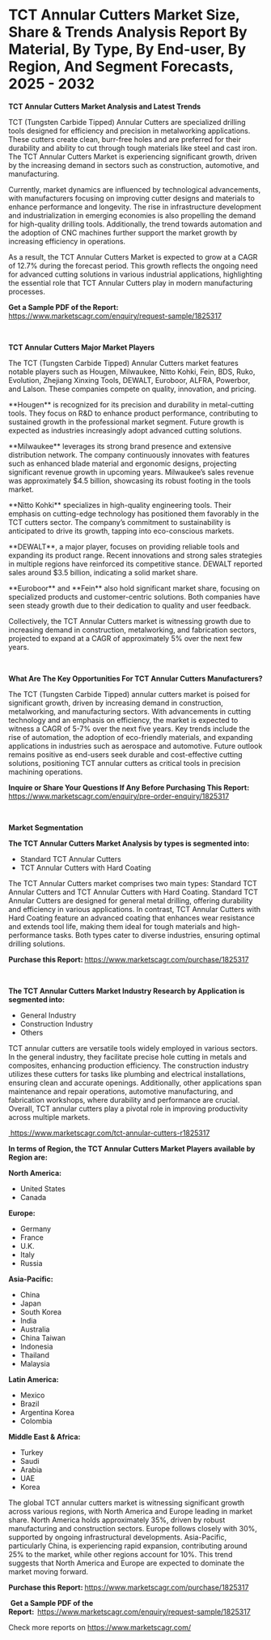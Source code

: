 <p><h1>TCT Annular Cutters Market Size, Share & Trends Analysis Report By Material, By Type, By End-user, By Region, And Segment Forecasts, 2025 - 2032</h1></p><p><strong>TCT Annular Cutters Market Analysis and Latest Trends</strong></p>
<p><p>TCT (Tungsten Carbide Tipped) Annular Cutters are specialized drilling tools designed for efficiency and precision in metalworking applications. These cutters create clean, burr-free holes and are preferred for their durability and ability to cut through tough materials like steel and cast iron. The TCT Annular Cutters Market is experiencing significant growth, driven by the increasing demand in sectors such as construction, automotive, and manufacturing.</p><p>Currently, market dynamics are influenced by technological advancements, with manufacturers focusing on improving cutter designs and materials to enhance performance and longevity. The rise in infrastructure development and industrialization in emerging economies is also propelling the demand for high-quality drilling tools. Additionally, the trend towards automation and the adoption of CNC machines further support the market growth by increasing efficiency in operations.</p><p>As a result, the TCT Annular Cutters Market is expected to grow at a CAGR of 12.7% during the forecast period. This growth reflects the ongoing need for advanced cutting solutions in various industrial applications, highlighting the essential role that TCT Annular Cutters play in modern manufacturing processes.</p></p>
<p><strong>Get a Sample PDF of the Report:&nbsp;</strong> <a href="https://www.marketscagr.com/enquiry/request-sample/1825317?utm_campaign=2320&utm_medium=2&utm_source=Github&utm_content=ia&utm_term=18022025&utm_id=tct-annular-cutters">https://www.marketscagr.com/enquiry/request-sample/1825317</a></p>
<p>&nbsp;</p>
<p><strong>TCT Annular Cutters Major Market Players</strong></p>
<p><p>The TCT (Tungsten Carbide Tipped) Annular Cutters market features notable players such as Hougen, Milwaukee, Nitto Kohki, Fein, BDS, Ruko, Evolution, Zhejiang Xinxing Tools, DEWALT, Euroboor, ALFRA, Powerbor, and Lalson. These companies compete on quality, innovation, and pricing.</p><p>**Hougen** is recognized for its precision and durability in metal-cutting tools. They focus on R&D to enhance product performance, contributing to sustained growth in the professional market segment. Future growth is expected as industries increasingly adopt advanced cutting solutions.</p><p>**Milwaukee** leverages its strong brand presence and extensive distribution network. The company continuously innovates with features such as enhanced blade material and ergonomic designs, projecting significant revenue growth in upcoming years. Milwaukee’s sales revenue was approximately $4.5 billion, showcasing its robust footing in the tools market.</p><p>**Nitto Kohki** specializes in high-quality engineering tools. Their emphasis on cutting-edge technology has positioned them favorably in the TCT cutters sector. The company’s commitment to sustainability is anticipated to drive its growth, tapping into eco-conscious markets.</p><p>**DEWALT**, a major player, focuses on providing reliable tools and expanding its product range. Recent innovations and strong sales strategies in multiple regions have reinforced its competitive stance. DEWALT reported sales around $3.5 billion, indicating a solid market share.</p><p>**Euroboor** and **Fein** also hold significant market share, focusing on specialized products and customer-centric solutions. Both companies have seen steady growth due to their dedication to quality and user feedback.</p><p>Collectively, the TCT Annular Cutters market is witnessing growth due to increasing demand in construction, metalworking, and fabrication sectors, projected to expand at a CAGR of approximately 5% over the next few years.</p></p>
<p>&nbsp;</p>
<p><strong>What Are The Key Opportunities For TCT Annular Cutters Manufacturers?</strong></p>
<p><p>The TCT (Tungsten Carbide Tipped) annular cutters market is poised for significant growth, driven by increasing demand in construction, metalworking, and manufacturing sectors. With advancements in cutting technology and an emphasis on efficiency, the market is expected to witness a CAGR of 5-7% over the next five years. Key trends include the rise of automation, the adoption of eco-friendly materials, and expanding applications in industries such as aerospace and automotive. Future outlook remains positive as end-users seek durable and cost-effective cutting solutions, positioning TCT annular cutters as critical tools in precision machining operations.</p></p>
<p><strong>Inquire or Share Your Questions If Any Before Purchasing This Report:</strong> <a href="https://www.marketscagr.com/enquiry/pre-order-enquiry/1825317?utm_campaign=2320&utm_medium=2&utm_source=Github&utm_content=ia&utm_term=18022025&utm_id=tct-annular-cutters">https://www.marketscagr.com/enquiry/pre-order-enquiry/1825317</a></p>
<p>&nbsp;</p>
<p><strong>Market Segmentation</strong></p>
<p><strong>The TCT Annular Cutters Market Analysis by types is segmented into:</strong></p>
<p><ul><li>Standard TCT Annular Cutters</li><li>TCT Annular Cutters with Hard Coating</li></ul></p>
<p><p>The TCT Annular Cutters market comprises two main types: Standard TCT Annular Cutters and TCT Annular Cutters with Hard Coating. Standard TCT Annular Cutters are designed for general metal drilling, offering durability and efficiency in various applications. In contrast, TCT Annular Cutters with Hard Coating feature an advanced coating that enhances wear resistance and extends tool life, making them ideal for tough materials and high-performance tasks. Both types cater to diverse industries, ensuring optimal drilling solutions.</p></p>
<p><strong>Purchase this Report:&nbsp;</strong><a href="https://www.marketscagr.com/purchase/1825317?utm_campaign=2320&utm_medium=2&utm_source=Github&utm_content=ia&utm_term=18022025&utm_id=tct-annular-cutters">https://www.marketscagr.com/purchase/1825317</a></p>
<p>&nbsp;</p>
<p><strong>The TCT Annular Cutters Market Industry Research by Application is segmented into:</strong></p>
<p><ul><li>General Industry</li><li>Construction Industry</li><li>Others</li></ul></p>
<p><p>TCT annular cutters are versatile tools widely employed in various sectors. In the general industry, they facilitate precise hole cutting in metals and composites, enhancing production efficiency. The construction industry utilizes these cutters for tasks like plumbing and electrical installations, ensuring clean and accurate openings. Additionally, other applications span maintenance and repair operations, automotive manufacturing, and fabrication workshops, where durability and performance are crucial. Overall, TCT annular cutters play a pivotal role in improving productivity across multiple markets.</p></p>
<p><a href="https://www.marketscagr.com/tct-annular-cutters-r1825317?utm_campaign=2320&utm_medium=2&utm_source=Github&utm_content=ia&utm_term=18022025&utm_id=tct-annular-cutters">&nbsp;https://www.marketscagr.com/tct-annular-cutters-r1825317</a></p>
<p><strong>In terms of Region, the TCT Annular Cutters Market Players available by Region are:</strong></p>
<p>
    <p> <strong> North America: </strong>
        <ul>
            <li>United States</li>
            <li>Canada</li>
        </ul>
        </p> 
    <p> <strong> Europe: </strong>
        <ul>
            <li>Germany</li>
            <li>France</li>
            <li>U.K.</li>
            <li>Italy</li>
            <li>Russia</li>
        </ul>
        </p> 
    <p> <strong> Asia-Pacific: </strong>
        <ul>
            <li>China</li>
            <li>Japan</li>
            <li>South Korea</li>
            <li>India</li>
            <li>Australia</li>
            <li>China Taiwan</li>
            <li>Indonesia</li>
            <li>Thailand</li>
            <li>Malaysia</li>
        </ul>
        </p> 
    <p> <strong> Latin America: </strong>
        <ul>
            <li>Mexico</li>
            <li>Brazil</li>
            <li>Argentina Korea</li>
            <li>Colombia</li>
        </ul>
        </p> 
    <p> <strong> Middle East & Africa: </strong>
        <ul>
            <li>Turkey</li>
            <li>Saudi</li>
            <li>Arabia</li>
            <li>UAE</li>
            <li>Korea</li>
        </ul>
    </p>
    </p>
<p><p>The global TCT annular cutters market is witnessing significant growth across various regions, with North America and Europe leading in market share. North America holds approximately 35%, driven by robust manufacturing and construction sectors. Europe follows closely with 30%, supported by ongoing infrastructural developments. Asia-Pacific, particularly China, is experiencing rapid expansion, contributing around 25% to the market, while other regions account for 10%. This trend suggests that North America and Europe are expected to dominate the market moving forward.</p></p>
<p><strong>Purchase this Report: </strong><a href="https://www.marketscagr.com/purchase/1825317?utm_campaign=2320&utm_medium=2&utm_source=Github&utm_content=ia&utm_term=18022025&utm_id=tct-annular-cutters">https://www.marketscagr.com/purchase/1825317</a></p>
<p>&nbsp;<strong>Get a Sample PDF of the Report:&nbsp;&nbsp;</strong><a href="https://www.marketscagr.com/enquiry/request-sample/1825317?utm_campaign=2320&utm_medium=2&utm_source=Github&utm_content=ia&utm_term=18022025&utm_id=tct-annular-cutters">https://www.marketscagr.com/enquiry/request-sample/1825317</a></p>
<p><strong></strong></p>
<p>Check more reports on <a href="https://www.marketscagr.com/?utm_campaign=2320&utm_medium=2&utm_source=Github&utm_content=ia&utm_term=18022025&utm_id=tct-annular-cutters">https://www.marketscagr.com/</a></p>